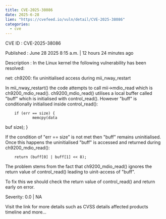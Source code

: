 ```yaml
--- 
title: CVE-2025-38086
date: 2025-6-28
lien: "https://cvefeed.io/vuln/detail/CVE-2025-38086"
categories:
  - cve
---
```


CVE ID : CVE-2025-38086

Published :  June 28
2025
8:15 a.m. | 12 hours
24 minutes ago

Description : In the Linux kernel
the following vulnerability has been resolved:

net: ch9200: fix uninitialised access during mii_nway_restart

In mii_nway_restart() the code attempts to call
mii->mdio_read which is ch9200_mdio_read(). ch9200_mdio_read()
utilises a local buffer called "buff"
which is initialised
with control_read(). However "buff" is conditionally
initialised inside control_read():

        if (err == size) {
                memcpy(data
buf
size);
        }

If the condition of "err == size" is not met
then
"buff" remains uninitialised. Once this happens the
uninitialised "buff" is accessed and returned during
ch9200_mdio_read():

        return (buff[0] | buff[1] << 8);

The problem stems from the fact that ch9200_mdio_read()
ignores the return value of control_read()
leading to
uinit-access of "buff".

To fix this we should check the return value of
control_read() and return early on error.

Severity: 0.0 | NA

Visit the link for more details
such as CVSS details
affected products
timeline
and more...
